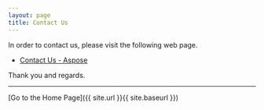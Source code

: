 ```yaml
---
layout: page
title: Contact Us
---
```


In order to contact us, please visit the following web page.

* [Contact Us - Aspose](https://company.aspose.com/contact)

Thank you and regards.

---
[Go to the Home Page]({{ site.url }}{{ site.baseurl }})
